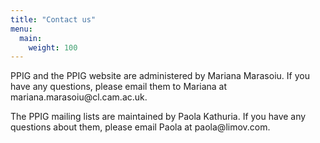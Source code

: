 ```yaml
---
title: "Contact us"
menu:
  main:
    weight: 100
---
```


PPIG and the PPIG website are administered by Mariana Marasoiu. If you have any questions, please email them to Mariana at mariana.marasoiu@<span style="display: none">null</span>cl.cam.ac.uk.

The PPIG mailing lists are maintained by Paola Kathuria. If you have any questions about them, please email Paola at paola@<span style="display: none">null</span>limov.com.
